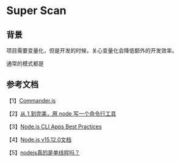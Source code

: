 # Super Scan

## 背景

项目需要变量化，但是开发的时候，关心变量化会降低额外的开发效率。

通常的模式都是


## 参考文档

【1】[Commander.js](https://github.com/tj/commander.js/blob/HEAD/Readme_zh-CN.md)

【2】[从 1 到完美，用 node 写一个命令行工具](https://segmentfault.com/a/1190000016555129)

【3】[Node.js CLI Apps Best Practices](https://github.com/lirantal/nodejs-cli-apps-best-practices/tree/3afe1ab0a5b506ef8c32903c4bf253a4cdb4bddd)

【4】[Node.js v15.12.0文档](https://nodejs.org/api/fs.html)

【5】[nodejs真的是单线程吗？](https://segmentfault.com/a/1190000014926921)